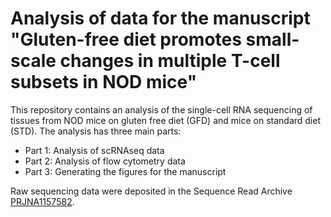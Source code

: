 # Analysis of data for the manuscript "Gluten-free diet promotes small-scale changes in multiple T-cell subsets in NOD mice"

 This repository contains an analysis of the single-cell RNA sequencing of tissues from NOD mice on gluten free diet (GFD) and mice on standard diet (STD). The analysis has three main parts:
- Part 1: Analysis of scRNAseq data 
- Part 2: Analysis of flow cytometry data
- Part 3: Generating the figures for the manuscript

Raw sequencing data were deposited in the Sequence Read Archive [PRJNA1157582](https://www.ncbi.nlm.nih.gov/bioproject/PRJNA1157582/).
